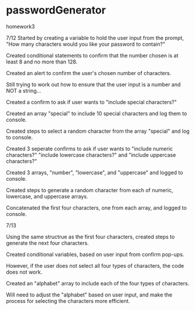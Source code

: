 # passwordGenerator
homework3

7/12
Started by creating a variable to hold the user input from the prompt, "How many characters would you like your password to contain?"

Created conditional statements to confirm that the number chosen is at least 8 and no more than 128.

Created an alert to confirm the user's chosen number of characters.

Still trying to work out how to ensure that the user input is a number and NOT a string...

Created a confirm to ask if user wants to "include special characters?"

Created an array "special" to include 10 special characters and log them to console.

Created steps to select a random character from the array "special" and log to console.

Created 3 seperate confirms to ask if user wants to "include numeric characters?" "include lowercase characters?" and "include uppercase characters?"

Created 3 arrays, "number", "lowercase", and "uppercase" and logged to console.

Created steps to generate a random character from each of numeric, lowercase, and uppercase arrays.

Concatenated the first four characters, one from each array, and logged to console.

7/13

Using the same structrue as the first four characters, created steps to generate the next four characters.

Created conditional variables, based on user input from confirm pop-ups.

However, if the user does not select all four types of characters, the code does not work.

Created an "alphabet" array to include each of the four types of characters.

Will need to adjust the "alphabet" based on user input, and make the process for selecting the characters more efficient.
